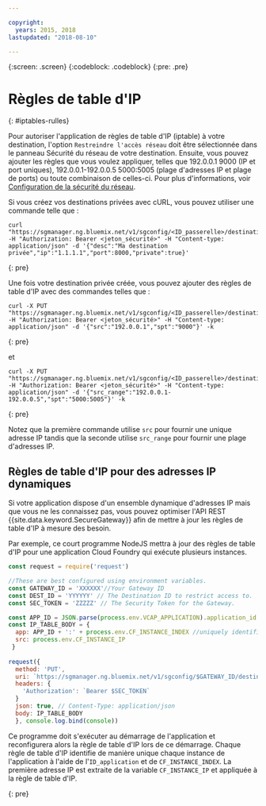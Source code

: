 ```yaml
---

copyright:
  years: 2015, 2018
lastupdated: "2018-08-10"

---
```

{:screen: .screen}
{:codeblock: .codeblock}
{:pre: .pre}

# Règles de table d'IP
{: #iptables-rulles}

Pour autoriser l'application de règles de table d'IP (iptable) à votre destination, l'option `Restreindre l'accès réseau` doit être sélectionnée dans le panneau Sécurité du réseau de votre destination.  Ensuite, vous pouvez ajouter les règles que vous voulez appliquer, telles que 192.0.0.1 9000 (IP et port uniques),  192.0.0.1-192.0.0.5 5000:5005 (plage d'adresses IP et plage de ports) ou toute combinaison de celles-ci. Pour plus d'informations, voir [Configuration de la sécurité du réseau](/docs/services/SecureGateway/securegateway_destination.html#configuring-network-security).

Si vous créez vos destinations privées avec cURL, vous pouvez utiliser une commande telle que :

```
curl "https://sgmanager.ng.bluemix.net/v1/sgconfig/<ID_passerelle>/destinations" -H "Authorization: Bearer <jeton_sécurité>" -H "Content-type: application/json" -d '{"desc":"Ma destination privée","ip":"1.1.1.1","port":8000,"private":true}'
```
{: pre}

Une fois votre destination privée créée, vous pouvez ajouter des règles de table d'IP avec des commandes telles que :

```
curl -X PUT "https://sgmanager.ng.bluemix.net/v1/sgconfig/<ID_passerelle>/destinations/<ID_destination>/ipTableRule" -H "Authorization: Bearer <jeton_sécurité>" -H "Content-type: application/json" -d '{"src":"192.0.0.1","spt":"9000"}' -k
```
{: pre}

et

```
curl -X PUT "https://sgmanager.ng.bluemix.net/v1/sgconfig/<ID_passerelle>/destinations/<ID_destination>/ipTableRule" -H "Authorization: Bearer <jeton_sécurité>" -H "Content-type: application/json" -d '{"src_range":"192.0.0.1-192.0.0.5","spt":"5000:5005"}' -k
```
{: pre}

Notez que la première commande utilise `src` pour fournir une unique adresse IP tandis que la seconde utilise `src_range` pour fournir une plage d'adresses IP.

## Règles de table d'IP pour des adresses IP dynamiques

Si votre application dispose d'un ensemble dynamique d'adresses IP mais que vous ne les connaissez pas, vous pouvez optimiser l'API REST {{site.data.keyword.SecureGateway}} afin de mettre à jour les règles de table d'IP à mesure des besoin.

Par exemple, ce court programme NodeJS mettra à jour des règles de table d'IP pour une application Cloud Foundry qui exécute plusieurs instances.

```javascript
const request = require('request')

//These are best configured using environment variables.
const GATEWAY_ID = 'XXXXXX'//Your Gateway ID
const DEST_ID = 'YYYYYY' // The Destination ID to restrict access to.
const SEC_TOKEN = 'ZZZZZ' // The Security Token for the Gateway.

const APP_ID = JSON.parse(process.env.VCAP_APPLICATION).application_id
const IP_TABLE_BODY = {
  app: APP_ID + ':' + process.env.CF_INSTANCE_INDEX //uniquely identifies the app and instance for ip table rule.
  src: process.env.CF_INSTANCE_IP 
 }
 
request({
  method: 'PUT',
  uri: `https://sgmanager.ng.bluemix.net/v1/sgconfig/$GATEWAY_ID/destinations/$DEST_ID/ipTableRule`
  headers: {
    'Authorization': `Bearer $SEC_TOKEN`
  }
  json: true, // Content-Type: application/json
  body: IP_TABLE_BODY
  }, console.log.bind(console)) 
```

Ce programme doit s'exécuter au démarrage de l'application et reconfigurera alors la règle de table d'IP lors de ce démarrage. Chaque règle de table d'IP identifie de manière unique chaque instance de l'application à l'aide de l'`ID_application` et de `CF_INSTANCE_INDEX`. La première adresse IP est extraite de la variable `CF_INSTANCE_IP` et appliquée à la règle de table d'IP.


{: pre}
